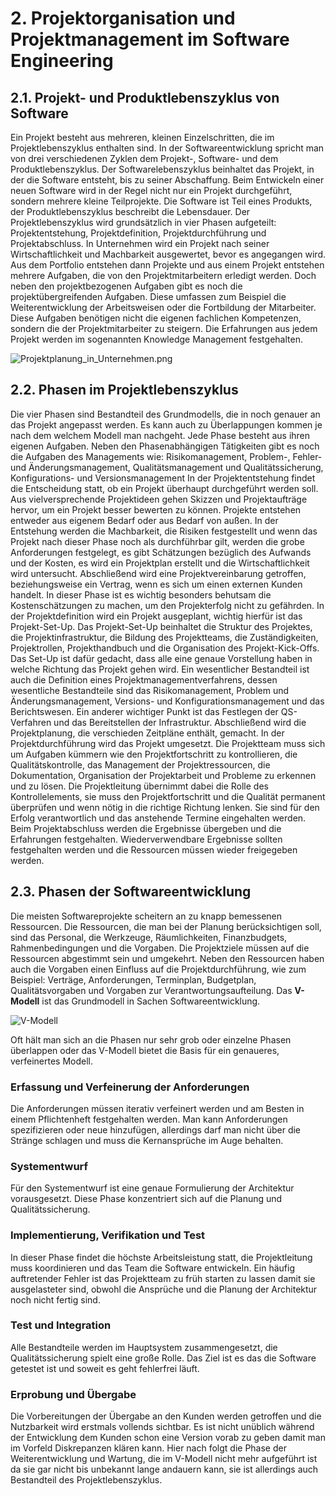 # 2. Projektorganisation und Projektmanagement im Software Engineering
## 2.1. Projekt- und Produktlebenszyklus von Software
Ein Projekt besteht aus mehreren, kleinen Einzelschritten, die im Projektlebenszyklus enthalten sind. In der Softwareentwicklung spricht man von drei verschiedenen Zyklen dem Projekt-, Software- und dem Produktlebenszyklus.
Der Softwarelebenszyklus beinhaltet das Projekt, in der die Software entsteht, bis zu seiner Abschaffung. Beim Entwickeln einer neuen Software wird in der Regel nicht nur ein Projekt durchgeführt, sondern mehrere kleine Teilprojekte. Die Software ist Teil eines Produkts, der Produktlebenszyklus beschreibt die Lebensdauer. Der Projektlebenszyklus wird grundsätzlich in vier Phasen aufgeteilt: Projektentstehung, Projektdefinition, Projektdurchführung und Projektabschluss.
In Unternehmen wird ein Projekt nach seiner Wirtschaftlichkeit und Machbarkeit ausgewertet, bevor es angegangen wird. Aus dem Portfolio entstehen dann Projekte und aus einem Projekt entstehen mehrere Aufgaben, die von den Projektmitarbeitern erledigt werden. Doch neben den projektbezogenen Aufgaben gibt es noch die projektübergreifenden Aufgaben. Diese umfassen zum Beispiel die Weiterentwicklung der Arbeitsweisen oder die Fortbildung der Mitarbeiter. Diese Aufgaben benötigen nicht die eigenen fachlichen Kompetenzen, sondern die der Projektmitarbeiter zu steigern. Die Erfahrungen aus jedem Projekt werden im sogenannten Knowledge Management festgehalten.

![Projektplanung_in_Unternehmen.png](images/Projektplanung_in_Unternehmen.png)

## 2.2. Phasen im Projektlebenszyklus
Die vier Phasen sind Bestandteil des Grundmodells, die in noch genauer an das Projekt angepasst werden. Es kann auch zu Überlappungen kommen je nach dem welchem Modell man nachgeht. Jede Phase besteht aus ihren eigenen Aufgaben. Neben den Phasenabhängigen Tätigkeiten gibt es noch die Aufgaben des Managements wie: Risikomanagement, Problem-, Fehler- und Änderungsmanagement, Qualitätsmanagement und Qualitätssicherung, Konfigurations- und Versionsmanagement
In der Projektentstehung findet die Entscheidung statt, ob ein Projekt überhaupt durchgeführt werden soll. Aus vielversprechende Projektideen gehen Skizzen und Projektaufträge hervor, um ein Projekt besser bewerten zu können. Projekte entstehen entweder aus eigenem Bedarf oder aus Bedarf von außen. In der Entstehung werden die Machbarkeit, die Risiken festgestellt und wenn das Projekt nach dieser Phase noch als durchführbar gilt, werden die grobe Anforderungen festgelegt, es gibt Schätzungen bezüglich des Aufwands und der Kosten, es wird ein Projektplan erstellt und die Wirtschaftlichkeit wird untersucht. Abschließend wird eine Projektvereinbarung getroffen, beziehungsweise ein Vertrag, wenn es sich um einen externen Kunden handelt. In dieser Phase ist es wichtig besonders behutsam die Kostenschätzungen zu machen, um den Projekterfolg nicht zu gefährden.
In der Projektdefinition wird ein Projekt ausgeplant, wichtig hierfür ist das Projekt-Set-Up. Das Projekt-Set-Up beinhaltet die Struktur des Projektes, die Projektinfrastruktur, die Bildung des Projektteams, die Zuständigkeiten, Projektrollen, Projekthandbuch und die Organisation des Projekt-Kick-Offs.
Das Set-Up ist dafür gedacht, dass alle eine genaue Vorstellung haben in welche Richtung das Projekt gehen wird. Ein wesentlicher Bestandteil ist auch die Definition eines Projektmanagementverfahrens, dessen wesentliche Bestandteile sind das Risikomanagement, Problem und Änderungsmanagement, Versions- und Konfigurationsmanagement und das Berichtswesen. Ein anderer wichtiger Punkt ist das Festlegen der QS-Verfahren und das Bereitstellen der Infrastruktur. Abschließend wird die Projektplanung, die verschieden Zeitpläne enthält, gemacht.
In der Projektdurchführung wird das Projekt umgesetzt. Die Projektteam muss sich um Aufgaben kümmern wie den Projektfortschritt zu kontrollieren, die Qualitätskontrolle, das Management der Projektressourcen, die Dokumentation, Organisation der Projektarbeit und Probleme zu erkennen und zu lösen. Die Projektleitung übernimmt dabei die Rolle des Kontrollelements, sie muss den Projektfortschritt und die Qualität permanent überprüfen und wenn nötig in die richtige Richtung lenken. Sie sind für den Erfolg verantwortlich und das anstehende Termine eingehalten werden.
Beim Projektabschluss werden die Ergebnisse übergeben und die Erfahrungen festgehalten. Wiederverwendbare Ergebnisse sollten festgehalten werden und die Ressourcen müssen wieder freigegeben werden.

## 2.3. Phasen der Softwareentwicklung
Die meisten Softwareprojekte scheitern an zu knapp bemessenen Ressourcen. Die Ressourcen, die man bei der Planung berücksichtigen soll, sind das Personal, die Werkzeuge, Räumlichkeiten, Finanzbudgets, Rahmenbedingungen und die Vorgaben. Die Projektziele müssen auf die Ressourcen abgestimmt sein und umgekehrt. Neben den Ressourcen haben auch die Vorgaben einen Einfluss auf die Projektdurchführung, wie zum Beispiel: Verträge, Anforderungen, Terminplan, Budgetplan, Qualitätsvorgaben und Vorgaben zur Verantwortungsaufteilung.
Das **V-Modell** ist das Grundmodell in Sachen Softwareentwicklung.

![V-Modell](images/V-Modell.png)

Oft hält man sich an die Phasen nur sehr grob oder einzelne Phasen überlappen oder das V-Modell bietet die Basis für ein genaueres, verfeinertes Modell.

### Erfassung und Verfeinerung der Anforderungen
Die Anforderungen müssen iterativ verfeinert werden und am Besten in einem Pflichtenheft festgehalten werden. Man kann Anforderungen spezifizieren oder neue hinzufügen, allerdings darf man nicht über die Stränge schlagen und muss die Kernansprüche im Auge behalten.

### Systementwurf
Für den Systementwurf ist eine genaue Formulierung der Architektur vorausgesetzt. Diese Phase konzentriert sich auf die Planung und Qualitätssicherung. 

### Implementierung, Verifikation und Test
In dieser Phase findet die höchste Arbeitsleistung statt, die Projektleitung muss koordinieren und das Team die Software entwickeln. Ein häufig auftretender Fehler ist das Projektteam zu früh starten zu lassen damit sie ausgelasteter sind, obwohl die Ansprüche und die Planung der Architektur noch nicht fertig sind.

### Test und Integration
Alle Bestandteile werden im Hauptsystem zusammengesetzt, die Qualitätssicherung spielt eine große Rolle. Das Ziel ist es das die Software getestet ist und soweit es geht fehlerfrei läuft.

### Erprobung und Übergabe
Die Vorbereitungen der Übergabe an den Kunden werden getroffen und die Nutzbarkeit wird erstmals vollends sichtbar.
Es ist nicht unüblich während der Entwicklung dem Kunden schon eine Version vorab zu geben damit man im Vorfeld Diskrepanzen klären kann. Hier nach folgt die Phase der Weiterentwicklung und Wartung, die im V-Modell nicht mehr aufgeführt ist da sie gar nicht bis unbekannt lange andauern kann, sie ist allerdings auch Bestandteil des Projektlebenszyklus.
